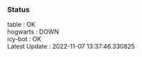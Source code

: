 ### Status


table : OK  
hogwarts : DOWN  
icy-bot : OK  
Latest Update : 2022-11-07 13:37:46.330825
